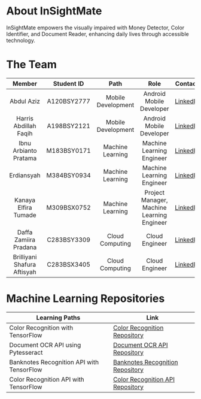 # About InSightMate
InSightMate empowers the visually impaired with Money Detector, Color Identifier, and Document Reader, enhancing daily lives through accessible technology.

# The Team
|            Member             | Student ID   |        Path        |                    Role                    |                                                       Contact                                                      |
| :---------------------------: | :----------: | :----------------: | :----------------------------------------: | :---------------------------------------------------------------------------: |
|  Abdul Aziz                   | A120BSY2777  |  Mobile Development|          Android Mobile Developer          |           [LinkedIn](https://www.linkedin.com/in/itsabdulaziz/)               |
|  Harris Abdillah Faqih        | A198BSY2121  |  Mobile Development|          Android Mobile Developer          |   [LinkedIn](https://www.linkedin.com/in/harris-faqih-485a41284/)             |
|  Ibnu Arbianto Pratama        | M183BSY0171  |  Machine Learning  |          Machine Learning Engineer         |             [LinkedIn](https://www.linkedin.com/in/ibnuarbianto/)             |
|  Erdiansyah                   | M384BSY0934  |  Machine Learning  |          Machine Learning Engineer         |    [LinkedIn](https://www.linkedin.com/in/erdiansyah-%E2%80%8E-a41a49279/)    |
|  Kanaya Elfira Tumade         | M309BSX0752  |  Machine Learning  | Project Manager, Machine Learning Engineer |            [LinkedIn](https://www.linkedin.com/in/kanayatumade/)              |
|  Daffa Zamiira Pradana        | C283BSY3309  |  Cloud Computing   |          Cloud Engineer                    | [LinkedIn](https://www.linkedin.com/in/daffazp/)                              |
|  Brilliyani Shafura Aftisyah  | C283BSX3405  |  Cloud Computing   |          Cloud Engineer                    | [LinkedIn](https://www.linkedin.com/in/brilliyanishaf/)                       |

# Machine Learning Repositories
| Learning Paths                                        | Link                                                                              |
| ------------------------------------------------------| ----------------------------------------------------------------------------------|
| Color Recognition with TensorFlow                     | [Color Recognition Repository](https://github.com/ibnuarz/Color_Recognition_TF) |
| Document OCR API using Pytesseract                    | [Document OCR API Repository](https://github.com/ibnuarz/DocumentOCR_API_Pytesseract) |
| Banknotes Recognition API with TensorFlow             | [Banknotes Recognition Repository](https://github.com/ibnuarz/BankNotes_API_TensorFlow) |
| Color Recognition API with TensorFlow                 | [Color Recognition API Repository](https://github.com/ibnuarz/ColorRecognition_API_TensorFlow) |

